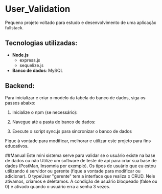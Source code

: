 # User_Validation
Pequeno projeto voltado para estudo e desenvolvimento de uma aplicação fullstack.

## Tecnologias utilizadas:
- **Node.js**
  - express.js
  - sequelize.js
- **Banco de dados**: MySQL

## Backend:
Para inicializar e criar o modelo da tabela do banco de dados, siga os passos abaixo:

1. Inicialize o npm (se necessário):

2. Navegue até a pasta do banco de dados:

3. Execute o script sync.js para sincronizar o banco de dados

Fique à vontade para modificar, melhorar e utilizar este projeto para fins educativos.

##Manual
Este mini sistema serve para validar se o usuário existe na base de dados ou não
Utilize um software de teste de api para criar sua base de dados (PostMan, Insomnia por exemplo).
Os tipos de usuário que eu estou utilizando é servidor ou gerente (fique a vontade para modificar ou adicionar).
O typeUser "gerente" tem a interface que realiza o CRUD. Nele ativamos, criamos e deletamos.
A condição de usuário bloqueado (false ou 0) é ativado quando o usuário erra a senha 3 vezes.

  
